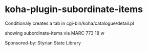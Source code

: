 # koha-plugin-subordinate-items

Conditionaly creates a tab in cgi-bin/koha/catalogue/detail.pl 

showing subordinate-items via MARC 773 18 w

Sponsored-by: Styrian State Library
